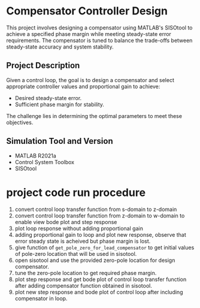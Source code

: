 # Compensator Controller Design

This project involves designing a compensator using MATLAB's SISOtool to achieve a specified phase margin while meeting steady-state error requirements. The compensator is tuned to balance the trade-offs between steady-state accuracy and system stability.

## Project Description
Given a control loop, the goal is to design a compensator and select appropriate controller values and proportional gain to achieve:
- Desired steady-state error.
- Sufficient phase margin for stability.

The challenge lies in determining the optimal parameters to meet these objectives.

## Simulation Tool and Version
- MATLAB R2021a
- Control System Toolbox
- SISOtool

# project code run procedure
1. convert control loop transfer function from s-domain to z-domain
2. convert control loop transfer function from z-domain to w-domain to enable view bode plot and step response
3. plot loop response without adding proportional gain
4. adding proportional gain to loop and plot new response, observe that error steady state is acheived but phase margin is lost.
5. give function of `get_pole_zero_for_lead_compensator` to get initial values of pole-zero location that will be used in sisotool.
6. open sisotool and use the provided zero-pole location for design compensator.
7. tune the zero-pole location to get required phase margin.
8. plot step response and get bode plot of control loop transfer function after adding compensator function obtained in sisotool.
9. plot new step response and bode plot of control loop after including compensator in loop. 
